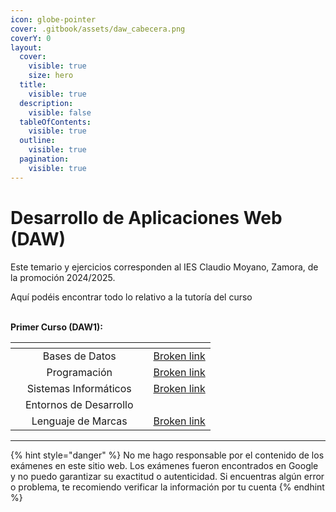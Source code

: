 ```yaml
---
icon: globe-pointer
cover: .gitbook/assets/daw_cabecera.png
coverY: 0
layout:
  cover:
    visible: true
    size: hero
  title:
    visible: true
  description:
    visible: false
  tableOfContents:
    visible: true
  outline:
    visible: true
  pagination:
    visible: true
---
```


# Desarrollo de Aplicaciones Web (DAW)

Este temario y ejercicios corresponden al IES Claudio Moyano, Zamora, de la promoción 2024/2025.

Aquí podéis encontrar todo lo relativo a la tutoría del curso



\
**Primer Curso (DAW1):**

<table data-view="cards"><thead><tr><th></th><th align="center"></th><th></th><th data-hidden data-card-target data-type="content-ref"></th></tr></thead><tbody><tr><td></td><td align="center">Bases de Datos</td><td></td><td><a href="broken-reference">Broken link</a></td></tr><tr><td></td><td align="center">Programación</td><td></td><td><a href="broken-reference">Broken link</a></td></tr><tr><td></td><td align="center">Sistemas Informáticos</td><td></td><td><a href="broken-reference">Broken link</a></td></tr><tr><td></td><td align="center">Entornos de Desarrollo</td><td></td><td></td></tr><tr><td></td><td align="center">Lenguaje de Marcas</td><td></td><td><a href="broken-reference">Broken link</a></td></tr></tbody></table>

***

{% hint style="danger" %}
No me hago responsable por el contenido de los exámenes en este sitio web. Los exámenes fueron encontrados en Google y no puedo garantizar su exactitud o autenticidad. Si encuentras algún error o problema, te recomiendo verificar la información por tu cuenta
{% endhint %}

